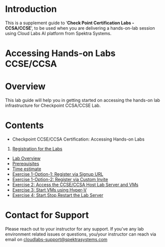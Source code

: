 # Introduction

This is a supplement guide to ‘**Check Point Certification Labs - CCSA/CCSE**’, to be used when you are delivering a hands-on-lab session using Cloud Labs AI platform from Spektra Systems.

# Accessing Hands-on Labs CCSE/CCSA

# Overview
This lab guide will help you in getting started on accessing the hands-on lab infrastructure for
Checkpoint CCSA/CCSE Lab. 

# Contents 
* Checkpoint CCSE/CCSA Certification: Accessing Hands-on Labs
1. [Registration for the Labs](#Registration-for-the-labs)
* [Lab Overview](#lab-overview)
* [Prerequisites](#Prerequisites)
* [Time estimate](#Time-estimate)
* [Exercise 1-Option-1: Register via Signup URL](#Exercise1-op1)
* [Exercise 1-Option-2: Register via Custom Invite](#Exercise1-op2)
* [Exercise 2: Access the CCSE/CCSA Host Lab Server and VMs](#Exercise2)
* [Exercise 3: Start VMs using Hyper-V](#Exercise3)
* [Exercise 4: Start,Stop,Restart the Lab Server](#Exercise4)

# Contact for Support
Please reach out to your instructor for any support. If you've any lab environment related issues or questions, you/your instructor can reach via email on cloudlabs-support@spektrasystems.com 
